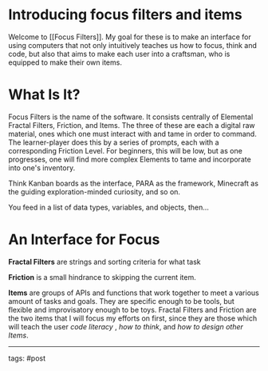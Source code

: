 # Introducing focus filters and items

Welcome to [[Focus Filters]]. My goal for these is to make an interface for using computers that not only intuitively teaches us how to focus, think and code, but also that aims to make each user into a craftsman, who is equipped to make their own items.

# What Is It?
Focus Filters is the name of the software. It consists centrally of Elemental Fractal Filters, Friction, and Items. The three of these are each a digital raw material, ones which one must interact with and tame in order to command. The learner-player does this by a series of prompts, each with a corresponding Friction Level. For beginners, this will be low, but as one progresses, one will find more complex Elements to tame and incorporate into one's inventory.

Think Kanban boards as the interface, PARA as the framework, Minecraft as the guiding exploration-minded curiosity, and so on.

You feed in a list of data types, variables, and objects, then...

# An Interface for Focus

**Fractal Filters** are strings and sorting criteria for what task 

**Friction** is a small hindrance to skipping the current item.

**Items** are groups of APIs and functions that work together to meet a various amount of tasks and goals. They are specific enough to be tools, but flexible and improvisatory enough to be toys. Fractal Filters and Friction are the two items that I will focus my efforts on first, since they are those which will teach the user *code literacy* , *how to think*, and *how to design other Items*.


---
tags: #post 